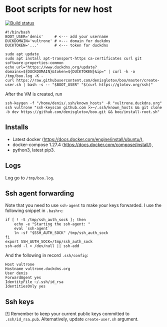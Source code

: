 Boot scripts for new host
=========================

[![Build status]](https://travis-ci.org/denisglotov/boo)

[Build status]: https://travis-ci.org/denisglotov/boo.svg?branch=master

``` shell
#!/bin/bash
BOOT_USER='denis'     # <--- add your username
DUCKDOMAIN='vultrone' # <--- domain for duckdns
DUCKTOKEN='...'       # <--- token for duckdns

sudo apt update
sudo apt install apt-transport-https ca-certificates curl git software-properties-common
echo url="https://www.duckdns.org/update?domains=${DUCKDOMAIN}&token=${DUCKTOKEN}&ip=" | curl -k -o /tmp/boo.log -K -
curl https://raw.githubusercontent.com/denisglotov/boo/master/create-user.sh | bash -s -- "$BOOT_USER" "$(curl https://glotov.org/ssh)"
```

After the VM is created, run

``` shell
ssh-keygen -f "/home/denis/.ssh/known_hosts" -R "vultrone.duckdns.org"
ssh vultrone "ssh-keyscan github.com >>~/.ssh/known_hosts && git clone -b dev https://github.com/denisglotov/boo.git && boo/install-root.sh"
```

Installs
--------

* Latest docker (https://docs.docker.com/engine/install/ubuntu/),
* docker-compose 1.27.4 (https://docs.docker.com/compose/install/),
* python3, latest pip3.

Logs
----

Log go to `/tmp/boo.log`.


Ssh agent forwarding
--------------------

Note that you need to use `ssh-agent` to make your keys forwarded. I use the
following snippet in `.bashrc`:

``` shell
if [ ! -S /tmp/ssh_auth_sock ]; then
    echo -e "Starting the ssh-agent: "
    eval `ssh-agent`
    ln -sf "$SSH_AUTH_SOCK" /tmp/ssh_auth_sock
fi
export SSH_AUTH_SOCK=/tmp/ssh_auth_sock
ssh-add -l > /dev/null || ssh-add
```

And the following in record `.ssh/config`:

    Host vultrone
    Hostname vultrone.duckdns.org
    User denis
    ForwardAgent yes
    IdentityFile ~/.ssh/id_rsa
    IdentitiesOnly yes


Ssh keys
--------

[!] Remember to keep your current public keys committed to
`.ssh/id_rsa.pub`. Alternatively, update `create-user.sh` argument.
